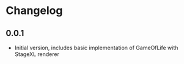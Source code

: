 # Changelog

## 0.0.1

- Initial version, includes basic implementation of GameOfLife with StageXL renderer
